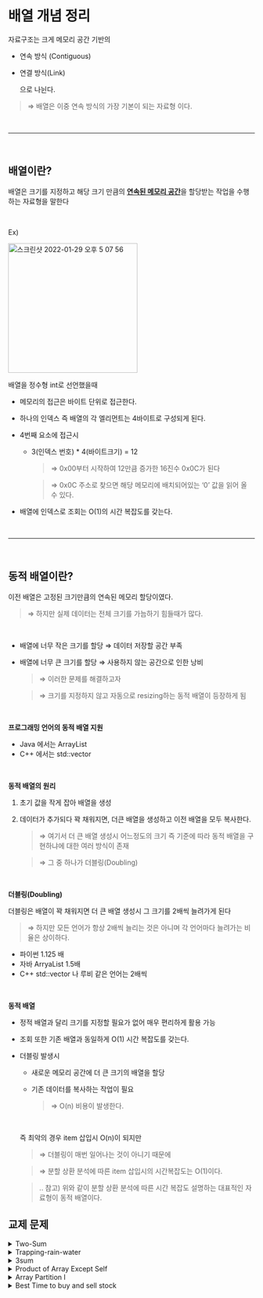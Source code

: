 # 배열 개념 정리

자료구조는 크게 메모리 공간 기반의 

- 연속 방식 (Contiguous)
- 연결 방식(Link)
    
    으로 나뉜다.
    

>⇒ 배열은 이중 연속 방식의 가장 기본이 되는 자료형 이다.

<br>

* * *

<br>

## 배열이란?

배열은 크기를 지정하고 해당 크기 만큼의 <U>**연속된 메모리 공간**</U>을 할당받는 작업을 수행하는 자료형을 말한다

<br>

Ex)
<br>

<img width="264" alt="스크린샷 2022-01-29 오후 5 07 56" src="https://user-images.githubusercontent.com/81874493/151656566-0272875f-e23b-403d-98d5-586e10a49212.png">


배열을 정수형 int로 선언했을때

- 메모리의 접근은 바이트 단위로 접근한다.
- 하나의 인덱스 즉 배열의 각 엘리먼트는 4바이트로 구성되게 된다.
- 4번째 요소에 접근시
    - 3(인덱스 번호) * 4(바이트크기) = 12
        
        >⇒ 0x00부터 시작하여 12만큼 증가한 16진수 0x0C가 된다
        
        >⇒ 0x0C 주소로 찾으면 해당 메모리에 배치되어있는 ‘0’ 값을 읽어 올 수 있다.
        
- 배열에 인덱스로 조회는 O(1)의 시간 복잡도를 갖는다.

<br>

* * *

<br>

## 동적 배열이란?

이전 배열은 고정된 크기만큼의 연속된 메모리 할당이였다.

>⇒ 하지만 실제 데이터는 전체 크기를 가늠하기 힘들때가 많다.

<br>

- 배열에 너무 작은 크기를 할당 ⇒ 데이터 저장할 공간 부족
- 배열에 너무 큰 크기를 할당 ⇒ 사용하지 않는 공간으로 인한 낭비
        
    >⇒ 이러한 문제를 해결하고자
    
    >⇒ 크기를 지정하지 않고 자동으로 resizing하는 동적 배열이 등장하게 됨
    
<br>

**프로그래밍 언어의 동적 배열 지원**

- Java 에서는 ArrayList
- C++ 에서는 std::vector

<br>

**동적 배열의 원리**

1. 초기 값을 작게 잡아 배열을 생성
2. 데이터가 추가되다 꽉 채워지면, 더큰 배열을 생성하고 이전 배열을 모두 복사한다.
    
    >⇒ 여기서 더 큰 배열 생성시 어느정도의 크기 즉 기준에  따라 동적 배열을 구현하냐에 대한 여러 방식이 존재
    
    >⇒ 그 중 하나가 더블링(Doubling)

<br>

**더블링(Doubling)**

더블링은 배열이 꽉 채워지면 더 큰 배열 생성시 그 크기를 2배씩 늘려가게 된다

>⇒ 하지만 모든 언어가 항상 2배씩 늘리는 것은 아니며 각 언어마다 늘려가는 비율은 상이하다.

- 파이썬 1.125 배
- 자바 ArryaList 1.5배
- C++ std::vector 나 루비 같은 언어는 2배씩

<br>

**동적 배열**

- 정적 배열과 달리 크기를 지정할 필요가 없어 매우 편리하게 활용 가능
- 조회 또한 기존 배열과 동일하게 O(1) 시간 복잡도를 갖는다.

- 더블링 발생시
    - 새로운 메모리 공간에 더 큰 크기의 배열을 할당
    - 기존 데이터를 복사하는 작업이 필요
        
        >⇒ O(n) 비용이 발생한다.
        
        <br>
    
    즉 최악의 경우 item 삽입시 O(n)이 되지만
    
    >⇒ 더블링이 매번 일어나는 것이 아니기 때문에
    
    >⇒ 분할 상환 분석에 따른 item 삽입시의 시간복잡도는 O(1)이다.
    
    >.. 참고) 위와 같이 분할 상환 분석에 따른 시간 복잡도 설명하는 대표적인 자료형이 동적 배열이다.

## 교제 문제

<details>
    <summary>Two-Sum</summary>

- Two-Sum
    문제 : 두 수를 더하여 target을 만들 수 있는 수의 인덱스를 반환하라
    <부루트 포스 계산>
    
    부루트 포스 계산 : 일일 모든 조합을 확인해보는 방식
    
    ```java
    class Solution {
        public int[] twoSum(int[] nums, int target) {
            
            for(int i=0; i<nums.length; i++)
                for(int j=i+1 ; j<nums.length; j++)
                    if(nums[i] + nums[j] == target)
                        return new int[] {i,j};
            
            
            return null;
        }
    }
    ```
    
    시간 복잡도 : O(n^2)
    
    <br>

    <투 포인터 계산>
    
    ```java
    class Solution {
        public int[] twoSum(int[] nums, int target) {
            int left = 0;
            int right = nums.length -1;
    
           while (left != right){
               int sum = nums[left] + nums[right];
               if( sum > target)
                   right -=1;
               else if(sum < target)
                   left+=1;
               else{
                   return new int[]{left, right};
               }
           }
           return null;
            
        }
    }
    ```
    
    시간복잡도 : O(n)

</details>


<details>
    <summary>Trapping-rain-water</summary>

- Trapping-rain-water
    문제 : 높이를 입력받아 쌓일 수 있는 물의 양을 계산하라.
    <투 포인트>
    
    ```java
    class Solution {
        public int trap(int[] height) {
            int left = 0, right = height.length-1;
            int volum =0;
            int leftMax =height[left], rightMax=height[right];
            
            while(left<right){
            
            leftMax = Math.max(leftMax, height[left]);
            rightMax = Math.max(rightMax, height[right]);
            
            if(leftMax >= rightMax){
                volum += rightMax - height[right];
                right-=1;
            }else{
                volum += leftMax - height[left];
                left+=1;
            }
            
            }
            return volum;
        }   
    }
    시간 복잡도 O(n)
    ```
</details>



<details>
    <summary>3sum</summary>

- 3Sum
    문제 : 배열을 입력받아 세수의 합이 0을 만들수 있는 세 엘리먼트를 반환하라.
<브루트 포스>

    ```java
    class Solution {
        public List<List<Integer>> threeSum(int[] nums) {
            List <List<Integer>> list = new ArrayList();
            Arrays.sort(nums);
            
            for(int i=0; i<nums.length-2; i++){
                if(i>0 && nums[i] == nums[i-1])
                    continue;
                for(int k=i+1; k<nums.length-1; k++){
                    if(k>i+1 && nums[k] == nums[k-1])
                        continue;
                    
                    for(int j=k+1; j<nums.length; j++){
                        if(j>k+1 && nums[j] == nums[j-1])
                        continue;
                        if(nums[i]+nums[k]+nums[j]==0)
                        list.add(new ArrayList(Arrays.asList(nums[i],nums[j],nums[k])));
                        
                    }
                }
                    
                
                
            }
            
            
            return list;
            
        }
    }
    // 시간복잡도 O(n^3)
    ```

<br>

<투포인터>

    ```java
    class Solution {
        public List<List<Integer>> threeSum(int[] nums) {
           Arrays.sort(nums);
            List <List<Integer>> result = new ArrayList<>();
            
            for(int i=0; i<nums.length-2 ; i++){
                
                if(i>0 && nums[i] == nums[i-1])
                    continue;
                
                int left = i+1, right =nums.length-1;
                while(left<right){
                    int sum = nums[i]+nums[left]+nums[right];
                    if(sum < 0)
                        left+=1;
                    else if(sum > 0)
                        right-=1;
                    else{
                        result.add(new ArrayList(Arrays.asList(nums[i],nums[left],nums[right])));
                        
                    while(left<right && nums[left] == nums[left+1])
                        left+=1;
                    
                    while(left<right && nums[right] == nums[right-1])
                        right-=1;
                        
                    left+=1;
                    right-=1;
                    }
                        
                }
                
            }
            
            
            return result;
            
        }
    }
    // 시간 복잡도 O(n^2)
    ```
</details>

<details>
    <summary>Product of Array Except Self</summary>
    문제 : 배열을 입력받아 output[i]가 자신을 제외한 나머지 모든 요소의 곱셈 결과가 되도록 출력하라.
    (단, 나눗셈을 하지 않고 O(n)에 풀이하라.)

```java
class Solution {
    public int[] productExceptSelf(int[] nums) {
        
        int[] result = new int[nums.length];
        List <Integer> a = new ArrayList<>();
        List <Integer> b = new ArrayList<>();
        a.add(1);
        b.add(1);
        
        int a_num=1, b_num=1;
        
        for(int i =0; i<nums.length-1;i++){
            a_num *= nums[i];
            a.add(a_num);
        }
        for(int i =nums.length-1; i>0 ; i--){
            b_num *= nums[i];
            b.add(b_num);       
        }
        Collections.reverse(b);
        
        for(int i =0; i<nums.length; i++)
            result[i]=a.get(i)*b.get(i);
        
        return result;           
    }
}
```
</details>

<details>
    <summary>Array Partition I</summary>
    
- Array Partition I
    문제 : n개의 페어를 이용한 min(a,b)의 합으로 만들 수 있는 가장 큰 수를 반환하라.
    
    ```java
    class Solution {
        public int arrayPairSum(int[] nums) {
            int result = 0;
            Arrays.sort(nums);
            
            for(int i =0; i<nums.length; i+=2){
            result += Math.min(nums[i],nums[i+1]);    
            }
            return result;
        }
    }
    // 시간복잡도 O(n)
    ```
</details>



<details>
    <summary>Best Time to buy and sell stock</summary>

- Best Time to buy and sell stock
    문제 : 한번에 거래로 낼 수 있는 최대 이익을 산출하라.
    
    ```java
    class Solution {
        public int maxProfit(int[] prices) {
            int bestPrice =0;
            
            int min = prices[0];
            
            for(int i =0; i<prices.length ; i++){
            
                min = Math.min(min,prices[i]);
                best = Math.max(best, prices[i]-min);
                
            }
            
            return bestPrice;
            
        }
    }
    // 시간 복잡도 O(n)
    ```
</details>